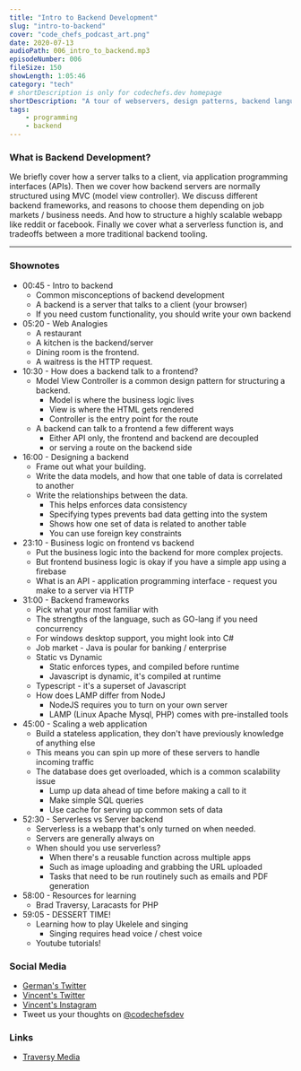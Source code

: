 ```yaml
---
title: "Intro to Backend Development"
slug: "intro-to-backend"
cover: "code_chefs_podcast_art.png"
date: 2020-07-13
audioPath: 006_intro_to_backend.mp3
episodeNumber: 006
fileSize: 150
showLength: 1:05:46
category: "tech"
# shortDescription is only for codechefs.dev homepage
shortDescription: "A tour of webservers, design patterns, backend languages, and more!"
tags:
    - programming
    - backend
---
```


### What is Backend Development?

We briefly cover how a server talks to a client, via application programming interfaces (APIs). Then we cover how backend servers are normally structured using MVC (model view controller). We discuss different backend frameworks, and reasons to choose them depending on job markets / business needs. And how to structure a highly scalable webapp like reddit or facebook. Finally we cover what a serverless function is, and tradeoffs between a more traditional backend tooling. 

<hr>

### Shownotes

<!-- - 00:30 - Intro
    - 00:40 - Testing
        - 00:50 - Testing -->

- 00:45 - Intro to backend
  - Common misconceptions of backend development
  - A backend is a server that talks to a client (your browser)
  - If you need custom functionality, you should write your own backend
- 05:20 - Web Analogies 
  - A restaurant
  - A kitchen is the backend/server
  - Dining room is the frontend. 
  - A waitress is the HTTP request.
- 10:30 - How does a backend talk to a frontend?
  - Model View Controller is a common design pattern for structuring a backend. 
      - Model is where the business logic lives
      - View is where the HTML gets rendered
      - Controller is the entry point for the route
  - A backend can talk to a frontend a few different ways
      - Either API only, the frontend and backend are decoupled
      - or serving a route on the backend side
- 16:00 - Designing a backend
  - Frame out what your building. 
  - Write the data models, and how that one table of data is correlated to another
  - Write the relationships between the data. 
      - This helps enforces data consistency 
      - Specifying types prevents bad data getting into the system
      - Shows how one set of data is related to another table
      - You can use foreign key constraints
- 23:10 - Business logic on frontend vs backend
  - Put the business logic into the backend for more complex projects. 
  - But frontend business logic is okay if you have a simple app using a firebase
  - What is an API - application programming interface - request you make to a server via HTTP
- 31:00 - Backend frameworks
  - Pick what your most familiar with
  - The strengths of the language, such as GO-lang if you need concurrency
  - For windows desktop support, you might look into C#
  - Job market - Java is poular for banking / enterprise
  - Static vs Dynamic
      - Static enforces types, and compiled before runtime
      - Javascript is dynamic, it's compiled at runtime
  - Typescript - it's a superset of Javascript
  - How does LAMP differ from NodeJ
    - NodeJS requires you to turn on your own server
    - LAMP (Linux Apache Mysql, PHP) comes with pre-installed tools
- 45:00 - Scaling a web application
  - Build a stateless application, they don't have previously knowledge of anything else
  - This means you can spin up more of these servers to handle incoming traffic
  - The database does get overloaded, which is a common scalability issue
      - Lump up data ahead of time before making a call to it
      - Make simple SQL queries
      - Use cache for serving up common sets of data
- 52:30 - Serverless vs Server backend
  - Serverless is a webapp that's only turned on when needed. 
  - Servers are generally always on
  - When should you use serverless? 
      - When there's a reusable function across multiple apps
      - Such as image uploading and grabbing the URL uploaded
      - Tasks that need to be run routinely such as emails and PDF generation
- 58:00 - Resources for learning
  - Brad Traversy, Laracasts for PHP
- 59:05 - DESSERT TIME!
  - Learning how to play Ukelele and singing
      - Singing requires head voice / chest voice
  - Youtube tutorials!

### Social Media

- [German's Twitter](https://twitter.com/germangamgon)
- [Vincent's Twitter](https://twitter.com/vincentntang)
- [Vincent's Instagram](https://instagram.com/vincentntang)
- Tweet us your thoughts on [@codechefsdev](https://twitter.com/codechefsdev)

### Links

- [Traversy Media](https://www.youtube.com/channel/UC29ju8bIPH5as8OGnQzwJyA)